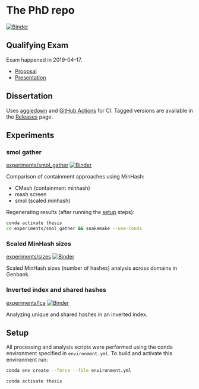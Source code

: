 # The PhD repo

[![Binder](https://mybinder.org/badge_logo.svg)](https://mybinder.org/v2/gh/luizirber/phd/master)

## Qualifying Exam

Exam happened in 2019-04-17.

- [Proposal]
- [Presentation]

[Proposal]: proposal/Proposal.pdf
[Presentation]: qe/presentation/QE_no_extras.pdf

## Dissertation

Uses [aggiedown] and [GitHub Actions] for CI. Tagged versions are available in
the [Releases] page.

[aggiedown]: https://github.com/ryanpeek/aggiedown/
[GitHub Actions]: https://github.com/luizirber/phd/actions
[Releases]: https://github.com/luizirber/phd/releases

## Experiments

### smol gather

[experiments/smol_gather](https://github.com/luizirber/phd/tree/master/experiments/smol_gather)
[![Binder](https://mybinder.org/badge_logo.svg)](https://mybinder.org/v2/gh/luizirber/phd/master?urlpath=lab%2Ftree%2Fexperiments%2Fsmol_gather%2Fnotebooks%2Fanalysis.ipynb)

Comparison of containment approaches using MinHash:

- CMash (containment minhash)
- mash screen
- smol (scaled minhash)

Regenerating results (after running the [setup](#Setup) steps):
```bash
conda activate thesis
cd experiments/smol_gather && snakemake --use-conda
```

### Scaled MinHash sizes

[experiments/sizes](https://github.com/luizirber/phd/tree/master/experiments/sizes)
[![Binder](https://mybinder.org/badge_logo.svg)](https://mybinder.org/v2/gh/luizirber/phd/master?urlpath=lab%2Ftree%2Fexperiments%2Fsizes%2Fnotebooks%2Fanalysis.ipynb)

Scaled MinHash sizes (number of hashes) analysis across domains in Genbank.

### Inverted index and shared hashes

[experiments/lca](https://github.com/luizirber/phd/tree/master/experiments/lca)
[![Binder](https://mybinder.org/badge_logo.svg)](https://mybinder.org/v2/gh/luizirber/phd/master?urlpath=lab%2Ftree%2Fexperiments%2Flca%2Fnotebooks%2Fanalysis.ipynb)

Analyzing unique and shared hashes in an inverted index.

## Setup

All processing and analysis scripts were performed using the conda environment specified in `environment.yml`.
To build and activate this environment run:

```bash
conda env create --force --file environment.yml

conda activate thesis
```
